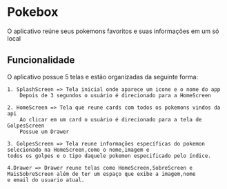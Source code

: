 # Pokebox

  O aplicativo reúne seus pokemons favoritos e suas informações em um só local 

## Funcionalidade

  O aplicativo possue 5 telas e estão organizadas da seguinte forma:
  
    1. SplashScreen => Tela inicial onde aparece um icone e o nome do app
        Depois de 3 segundos o usuário é direcionado para a HomeScreen
        
    2. HomeScreen => Tela que reune cards com todos os pokemons vindos da api
        Ao clicar em um card o usuário é direcionado para a tela de GolpesScreen 
        Possue um Drawer
        
    3. GolpesScreen => Tela reune informações específicas do pokemon selecionado na HomeScreen,como o nome,imagem e 
    todos os golpes e o tipo daquele pokemon especificado pelo índice.
    
    4.Drawer => Drawer reune telas como HomeScreen,SobreScreen e MaisSobreScreen além de ter um espaço que exibe a imagem,nome 
    e email do usuario atual.
